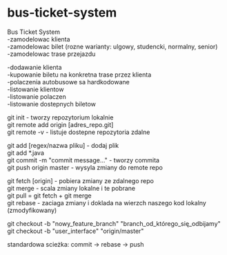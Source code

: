 # bus-ticket-system  
Bus Ticket System  
-zamodelowac klienta  
-zamodelowac bilet (rozne warianty: ulgowy, studencki, normalny, senior)  
-zamodelowac trase przejazdu  

-dodawanie klienta  
-kupowanie biletu na konkretna trase przez klienta  
-polaczenia autobusowe sa hardkodowane  
-listowanie klientow  
-listowanie polaczen  
-listowanie dostepnych biletow  


git init - tworzy repozytorium lokalnie  
git remote add origin [adres_repo.git]  
git remote -v - listuje dostepne repozytoria zdalne  


git add [regex/nazwa pliku] - dodaj plik  
git add *.java  
git commit -m "commit message..." - tworzy commita  
git push origin master - wysyla zmiany do remote repo  


git fetch [origin] - pobiera zmiany ze zdalnego repo  
git merge - scala zmiany lokalne i te pobrane  
git pull = git fetch + git merge  
git rebase - zaciaga zmiany i doklada na wierzch naszego kod lokalny (zmodyfikowany)  

git checkout -b "nowy_feature_branch" "branch_od_którego_się_odbijamy"  
git checkout -b "user_interface" "origin/master"  

standardowa scieżka: commit -> rebase -> push  
